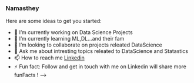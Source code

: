 ### Namasthey 

Here are some ideas to get you started:

- 🔭 I’m currently working on Data Science Projects
- 🌱 I’m currently learning ML,DL...and their fam
- 👯 I’m looking to collaborate on projects releated DataScience
- 💬 Ask me about intresting topics releated to DataScience and Statastics
- 📫 How to reach me <a href="https://www.linkedin.com/in/bharikrishnareddy12aug1999?lipi=urn%3Ali%3Apage%3Ad_flagship3_profile_view_base_contact_details%3B1TEcpvxmQWmqzYwP8VpsGw%3D%3D">Linkedin</a>
- ⚡ Fun fact: Follow and get in touch with me on Linkedin will share more funFacts !
-->
